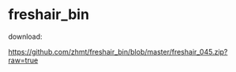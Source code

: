 # freshair_bin

download:

https://github.com/zhmt/freshair_bin/blob/master/freshair_045.zip?raw=true
